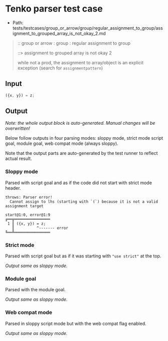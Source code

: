 # Tenko parser test case

- Path: tests/testcases/group_or_arrow/group/regular_assignment_to_group/assignment_to_grouped_array_is_not_okay_2.md

> :: group or arrow : group : regular assignment to group
>
> ::> assignment to grouped array is not okay 2
>
> while not a prod, the assignment to array/object is an explicit exception (search for `assignmentpattern`)

## Input

`````js
({x, y}) = z;
`````

## Output

_Note: the whole output block is auto-generated. Manual changes will be overwritten!_

Below follow outputs in four parsing modes: sloppy mode, strict mode script goal, module goal, web compat mode (always sloppy).

Note that the output parts are auto-generated by the test runner to reflect actual result.

### Sloppy mode

Parsed with script goal and as if the code did not start with strict mode header.

`````
throws: Parser error!
  Cannot assign to lhs (starting with `(`) because it is not a valid assignment target

start@1:0, error@1:9
╔══╦════════════════
 1 ║ ({x, y}) = z;
   ║          ^------- error
╚══╩════════════════

`````

### Strict mode

Parsed with script goal but as if it was starting with `"use strict"` at the top.

_Output same as sloppy mode._

### Module goal

Parsed with the module goal.

_Output same as sloppy mode._

### Web compat mode

Parsed in sloppy script mode but with the web compat flag enabled.

_Output same as sloppy mode._
